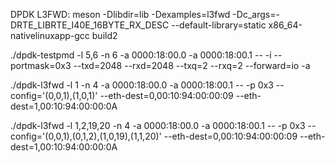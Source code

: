 DPDK
L3FWD:
meson -Dlibdir=lib -Dexamples=l3fwd -Dc_args=-DRTE_LIBRTE_I40E_16BYTE_RX_DESC --default-library=static x86_64-nativelinuxapp-gcc build2

./dpdk-testpmd -l 5,6 -n 6 -a 0000:18:00.0 -a 0000:18:00.1 -- -i --portmask=0x3 --txd=2048 --rxd=2048 --txq=2 --rxq=2 --forward=io -a

./dpdk-l3fwd -l 1 -n 4 -a 0000:18:00.0 -a 0000:18:00.1 -- -p 0x3 --config='(0,0,1),(1,0,1)' --eth-dest=0,00:10:94:00:00:09 --eth-dest=1,00:10:94:00:00:0A  

./dpdk-l3fwd -l 1,2,19,20 -n 4 -a 0000:18:00.0 -a 0000:18:00.1 -- -p 0x3 --config='(0,0,1),(0,1,2),(1,0,19),(1,1,20)' --eth-dest=0,00:10:94:00:00:09 --eth-dest=1,00:10:94:00:00:0A  


